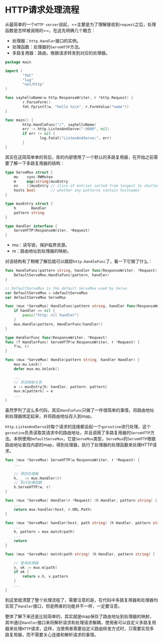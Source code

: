 # HTTP请求处理流程

从最简单的一个`HTTP server`说起，==主要是为了理解接收到`request`之后，处理函数是怎样被调用的==。在这先明确几个概念：

- 处理器：`http.Handler`接口的实例。
- 处理函数：处理器的`ServeHTTP`方法。
- 多路复用器：路由，根据请求转发到对应的处理器。

```go
package main

import (
        "fmt"
        "log"
        "net/http"
)

func sayhelloName(w http.ResponseWriter, r *http.Request) {
        r.ParseForm()
        fmt.Fprintf(w, "hello %s\n", r.FormValue("name"))
}

func main() {
        http.HandleFunc("/", sayhelloName)
        err := http.ListenAndServe(":9000", nil)
        if err != nil {
                log.Fatal("ListenAndServe:", err)
        }
}

```

其实在这简简单单的背后，库的内部使用了一个默认的多路复用器，在开始之前需要了解一下多路复用器的结构：

```go
type ServeMux struct {
    mu    sync.RWMutex
    m     map[string]muxEntry
    es    []muxEntry // slice of entries sorted from longest to shortest.
    hosts bool       // whether any patterns contain hostnames
}

type muxEntry struct {
    h       Handler
    pattern string
}

type Handler interface {
	ServeHTTP(ResponseWriter, *Request)
}
```

- mu：读写锁，保护临界资源。
- m：路由地址到处理器的映射。

对该结构有了稍微了解后就可以跟踪`http.HandleFunc`了，看一下它做了什么：

```go
func HandleFunc(pattern string, handler func(ResponseWriter, *Request)) {
	DefaultServeMux.HandleFunc(pattern, handler)
}

// DefaultServeMux is the default ServeMux used by Serve.
var DefaultServeMux = &defaultServeMux
var defaultServeMux ServeMux

func (mux *ServeMux) HandleFunc(pattern string, handler func(ResponseWriter, *Request)) {
	if handler == nil {
		panic("http: nil handler")
	}
	mux.Handle(pattern, HandlerFunc(handler))
}

type HandlerFunc func(ResponseWriter, *Request)
func (f HandlerFunc) ServeHTTP(w ResponseWriter, r *Request) {
	f(w, r)
}

func (mux *ServeMux) Handle(pattern string, handler Handler) {
	mux.mu.Lock()
	defer mux.mu.Unlock()

    ...
    // 添加映射关系
	e := muxEntry{h: handler, pattern: pattern}
	mux.m[pattern] = e
    ...
}
```

虽然罗列了这么多代码，其实`HandleFunc`只做了一件很简单的事情，将路由地址和处理器绑定起来，并将路由地址存入到map。

`http.ListenAndServe`对每个请求的连接都会起一个`goroutine`进行处理，这个`goroutine`负责读取其请求中的路由地址，并且调用了多路复用器的`ServeHTTP`方法。本例使用`DefaultServeMux`，它是`ServeMux`类型，`ServeMux`的`ServeHTTP`根据路由地址查找内部的map，得到处理器，执行了处理器的处理函数来处理HTTP请求。

```go
func (mux *ServeMux) ServeHTTP(w ResponseWriter, r *Request) {
	...
    
    // 得到处理器
    h, _ := mux.Handler(r)
    // 执行处理函数
    h.ServeHTTP(w, r)
}

func (mux *ServeMux) Handler(r *Request) (h Handler, pattern string) {
    ...
	return mux.handler(host, r.URL.Path)
}

func (mux *ServeMux) handler(host, path string) (h Handler, pattern string) {
	...
	h, pattern = mux.match(path)
	...
	return
}

func (mux *ServeMux) match(path string) (h Handler, pattern string) {

    // 查询处理器
    v, ok := mux.m[path]
    if ok {
        return v.h, v.pattern
    }
	...
}

```

到这里就清楚了整个处理流程了，需要注意的是，在代码中多路复用器和处理器均实现了`Handler`接口，但是两者的功能并不一样，一定要注意。

整体了解下来还是比较简单的，其实就是map保存了路由地址到处理器的映射，其中通过`Handler`接口来将解析请求和处理请求解耦，使用者可以自定义多路复用器来处理`HTTP`请求，这样，当使用者需要自定义路由转发方式时，只需要实现多路复用器，而不需要关心连接和解析请求的事情。

